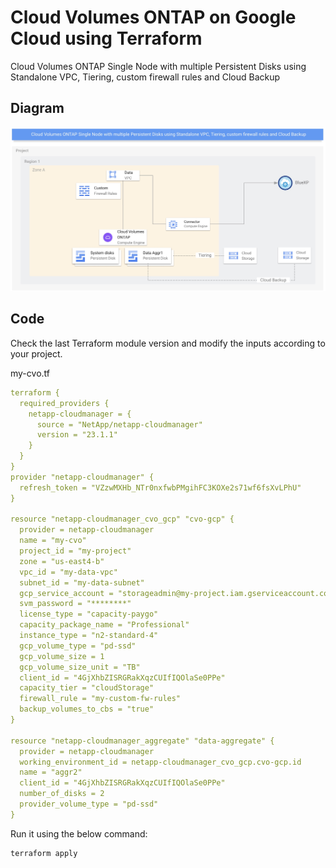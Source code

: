 # Cloud Volumes ONTAP on Google Cloud using Terraform

Cloud Volumes ONTAP Single Node with multiple Persistent Disks using Standalone VPC, Tiering, custom firewall rules and Cloud Backup

## Diagram

![account-id1](./../pics/05-cvosn-standalonevpc.jpg)

## Code

Check the last Terraform module version and modify the inputs according to your project.

my-cvo.tf
```yaml
terraform {
  required_providers {
    netapp-cloudmanager = {
      source = "NetApp/netapp-cloudmanager"
      version = "23.1.1"
    }
  }
}
provider "netapp-cloudmanager" {
  refresh_token = "VZzwMXHb_NTr0nxfwbPMgihFC3KOXe2s71wf6fsXvLPhU"
}

resource "netapp-cloudmanager_cvo_gcp" "cvo-gcp" {
  provider = netapp-cloudmanager
  name = "my-cvo"
  project_id = "my-project"
  zone = "us-east4-b"
  vpc_id = "my-data-vpc"
  subnet_id = "my-data-subnet"
  gcp_service_account = "storageadmin@my-project.iam.gserviceaccount.com"
  svm_password = "********"
  license_type = "capacity-paygo"
  capacity_package_name = "Professional"
  instance_type = "n2-standard-4"
  gcp_volume_type = "pd-ssd"
  gcp_volume_size = 1
  gcp_volume_size_unit = "TB"
  client_id = "4GjXhbZISRGRakXqzCUIfIQOlaSe0PPe"
  capacity_tier = "cloudStorage"
  firewall_rule = "my-custom-fw-rules"
  backup_volumes_to_cbs = "true"
}

resource "netapp-cloudmanager_aggregate" "data-aggregate" {
  provider = netapp-cloudmanager
  working_environment_id = netapp-cloudmanager_cvo_gcp.cvo-gcp.id
  name = "aggr2"
  client_id = "4GjXhbZISRGRakXqzCUIfIQOlaSe0PPe"
  number_of_disks = 2
  provider_volume_type = "pd-ssd"
}
```

Run it using the below command:
```shell
terraform apply
```
